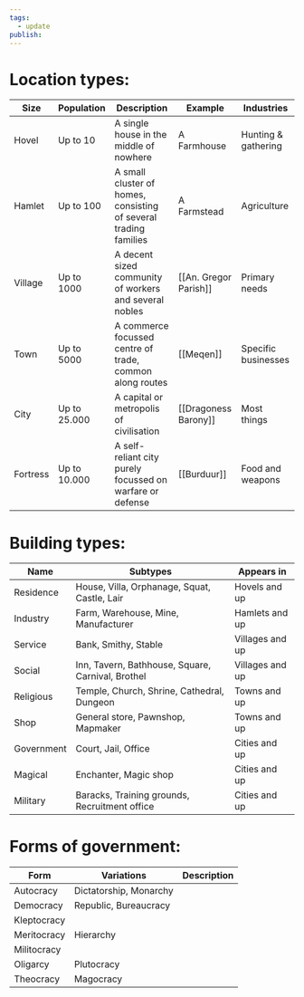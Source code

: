 ```yaml
---
tags:
  - update
publish:
---
```

# Location types:
| Size     | Population   | Description                                                      | Example                 | Industries          |
| -------- | ------------ | ---------------------------------------------------------------- | ----------------------- | ------------------- |
| Hovel    | Up to 10     | A single house in the middle of nowhere                          | A Farmhouse             | Hunting & gathering |
| Hamlet   | Up to 100    | A small cluster of homes, consisting of several trading families | A Farmstead             | Agriculture         |
| Village  | Up to 1000   | A decent sized community of workers and several nobles           | [[An. Gregor Parish]] | Primary needs       |
| Town     | Up to 5000   | A commerce focussed centre of trade, common along routes         | [[Meqen]]                        | Specific businesses |
| City     | Up to 25.000 | A capital or metropolis of civilisation                          | [[Dragoness Barony]]    | Most things         |
| Fortress | Up to 10.000 | A self-reliant city purely focussed on warfare or defense        | [[Burduur]]                        | Food and weapons    | 

# Building types: 
| Name       | Subtypes                                          | Appears in      |
| ---------- | ------------------------------------------------- | --------------- |
| Residence  | House, Villa, Orphanage, Squat, Castle, Lair      | Hovels and up   |
| Industry   | Farm, Warehouse, Mine, Manufacturer               | Hamlets and up  |
| Service    | Bank, Smithy, Stable                              | Villages and up |
| Social     | Inn, Tavern, Bathhouse, Square, Carnival, Brothel | Villages and up |
| Religious  | Temple, Church, Shrine, Cathedral, Dungeon        | Towns and up    |
| Shop       | General store, Pawnshop, Mapmaker                 | Towns and up    |
| Government | Court, Jail, Office                               | Cities and up   |
| Magical    | Enchanter, Magic shop                             | Cities and up   |
| Military   | Baracks, Training grounds, Recruitment office     | Cities and up   |

# Forms of government:
| Form        | Variations             | Description |
| ----------- | ---------------------- | ----------- |
| Autocracy   | Dictatorship, Monarchy |             |
| Democracy   | Republic, Bureaucracy  |             |
| Kleptocracy |                        |             |
| Meritocracy | Hierarchy              |             |
| Militocracy |                        |             | 
| Oligarcy    | Plutocracy             |             |
| Theocracy   | Magocracy              |             |

